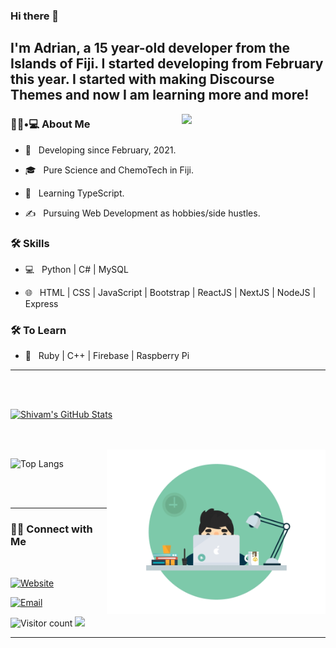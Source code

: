 ### Hi there 👋<h2> I'm Adrian, a 15 year-old developer from the Islands of Fiji. I started developing from February this year. I started with making Discourse Themes and now I am learning more and more!</h2>

<img align='right' src="https://media.giphy.com/media/M9gbBd9nbDrOTu1Mqx/giphy.gif" width="230">

<h3> 👨🏻•💻 About Me </h3>



- 🤔 &nbsp; Developing since February, 2021.

- 🎓 &nbsp; Pure Science and ChemoTech in Fiji.

- 🌱 &nbsp; Learning TypeScript.

- ✍️ &nbsp; Pursuing Web Development as hobbies/side hustles.



<h3>🛠 Skills</h3>



- 💻 &nbsp; Python | C# | MySQL

- 🌐 &nbsp; HTML | CSS | JavaScript | Bootstrap | ReactJS | NextJS | NodeJS | Express

<!--

- 🛢 &nbsp; MySQL | MongoDB


-->



<h3>🛠 To Learn</h3>

- 🔧 &nbsp; Ruby | C++ | Firebase | Raspberry Pi

<hr>



<br/><br/>

[![Shivam's GitHub Stats](https://github-readme-stats.vercel.app/api?username=Adrian-KI&show_icons=true&theme=radical)](https://github.com/Adrian-KI)

<br/>

<br/>

<img src="https://github.com/nirala69/nirala69/blob/master/70804f7e25b11f29db904f2fa7b4cd9d.gif" width="350" align='right'>

![Top Langs](https://github-readme-stats.vercel.app/api/top-langs/?username=Adrian-KI&show_icons=true&theme=radical)

<br><br>



<hr>



<h3> 🤝🏻 Connect with Me </h3>

<br>



<p align="center">

<a href="https://adriank-site.netlify.app/"><img alt="Website" src="https://img.shields.io/badge/adriank-site.netlify.app-black?style=flat-square&logo=google-chrome"></a>


<a href="mailto:adriankeen250@gmail.com"><img alt="Email" src="https://img.shields.io/badge/Email-adriankeen250@gmail.com-blue?style=flat-square&logo=gmail"></a>

</p>





![Visitor count](https://visitor-badge.laobi.icu/badge?page_id=Adrian-K1.Adrian-KI)   <img src="https://media.giphy.com/media/dxn6fRlTIShoeBr69N/giphy.gif" width="30">





<hr>

